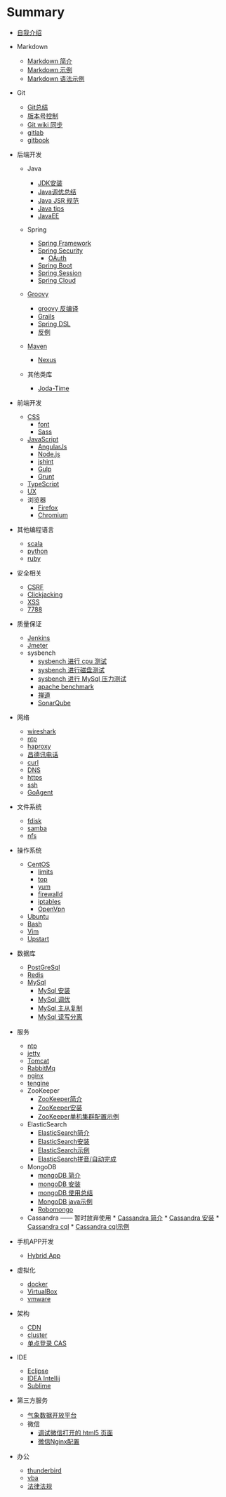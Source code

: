 # Summary

* [自我介绍](me/intro.md)
* Markdown
    * [Markdown 简介](md/md-intro.md)
    * [Markdown 示例](md/md-demo.md)
    * [Markdown 语法示例](md/md-syntax-demo.md)
* Git
    * [Git总结](git/git.md)
    * [版本号控制](git/git-branch.md)
    * [Git wiki 同步](git/git-wiki-sync.md)
    * [gitlab](git/gitlab.md)
    * [gitbook](git/gitbook.md)
* 后端开发
    * Java
        * [JDK安装](java/java-jdk-install.md)
        * [Java调优总结](java/java-tuning.md)
        * [Java JSR 规范](java/java-jsr.md)
        * [Java tips](java/java-tips.md)
        * [JavaEE](java/javaee.md)
    * Spring
        * [Spring Framework](spring/spring-framework.md)
        * [Spring Security](spring/spring-security.md)
            * [OAuth](spring/spring-security-oauth2.md)
        * [Spring Boot](spring/spring-boot.md)
        * [Spring Session](spring/spring-session.md)
        * [Spring Cloud](spring/spring-cloud.md)
    * [Groovy](groovy/groovy.md)
        * [groovy 反编译](groovy/groovy-decompile.md)
        * [Grails](groovy/grails.md)
        * [Spring DSL](groovy/grails-spring-dsl.md)
        * [反例](groovy/grails-counter-example.md)

    * [Maven](java/maven.md)
        * [Nexus](java/nexus.md)
    * 其他类库
        * [Joda-Time](java/joda-time.md)
* 前端开发
    * [CSS](h5/css.md)
        * [font](h5/font.md)
        * [Sass](h5/sass.md)
    * [JavaScript](js/js.md)
        * [AngularJs](js/angularjs.md)
        * [Node.js](js/nodejs.md)
        * [jshint](js/jshint.md)
        * [Gulp](js/gulp.md)
        * [Grunt](js/grunt.md)
    * [TypeScript](js/ts.md)
    * [UX](h5/ux.md)
    * 浏览器
        * [Firefox](browser/firefox.md)
        * [Chromium](browser/chromium.md)
* 其他编程语言
    * [scala](pl/scala.md)
    * [python](pl/python.md)
    * [ruby](pl/ruby.md)
* 安全相关
    * [CSRF](sec/sec-csrf.md)
    * [Clickjacking](sec/sec-clickjacking.md)
    * [XSS](sec/sec-xss.md)
    * [7788](sec/sec-7788.md)

* 质量保证
    * [Jenkins](qa/jenkins.md)
    * [Jmeter](jmeter)
    * sysbench
        * [sysbench 进行 cpu 测试](qa/sysbench-cpu.md)
        * [sysbench 进行磁盘测试](qa/sysbench-fileio.md)
        * [sysbench 进行 MySql 压力测试](qa/sysbench-mysql.md)
        * [apache benchmark](qa/ab.md)
        * [禅道](qa/zentao.md)
        * [SonarQube](qa/sonarqube.md)
* 网络
    * [wireshark](net/wireshark.md)
    * [ntp](net/ntp.md)
    * [haproxy](net/haproxy.md)
    * [昌德讯电话](net/cdx.md)
    * [curl](net/curl.md)
    * [DNS](net/dns.md)
    * [https](net/https.md)
    * [ssh](net/ssh.md)
    * [GoAgent](net/goagent.md)
* 文件系统
    * [fdisk](fs/fdisk.md)
    * [samba](fs/samba.md)
    * [nfs](fs/nfs.md)
* 操作系统
    * [CentOS](os/linux/centos-base-setup.md)
        * [limits](os/linux/centos-limits.md)
        * [top](os/linux/top.md)
        * [yum](os/linux/centos-yum.md)
        * [firewalld](os/linux/firewalld.md)
        * [iptables](os/linux/iptables.md)
        * [OpenVpn](net/openvpn.md)
    * [Ubuntu](os/linux/ubuntu.md)
    * [Bash](os/linux/bash.md)
    * [Vim](os/linux/vim.md)
    * [Upstart](os/linux/upstart.md)

* 数据库
    * [PostGreSql](db/postgresql.md)
    * [Redis](db/redis.md)
    * [MySql](db/mysql.md)
        * [MySql 安装](db/mysql-install.md)
        * [MySql 调优](db/mysql-tuning.md)
        * [MySql 主从复制](db/mysql-replication.md)
        * [MySql 读写分离](db/mysql-rw-splitting.md)
* 服务
    * [ntp](server/ntp.md)
    * [jetty](server/jetty.md)
    * [Tomcat](server/tomcat.md)
    * [RabbitMq](server/rabbitmq.md)
    * [nginx](server/nginx.md)
    * [tengine](server/tengine.md)
    * ZooKeeper
        * [ZooKeeper简介](db/zk-intro.md)
        * [ZooKeeper安装](db/zk-install.md)
        * [ZooKeeper单机集群配置示例](db/zk-cluster-demo.md)
    * ElasticSearch
        * [ElasticSearch简介](db/es-intro.md)
        * [ElasticSearch安装](db/es-install.md)
        * [ElasticSearch示例](db/es-search.md)
        * [ElasticSearch拼音/自动完成](db/es-pinyin.md)
    * MongoDB
        * [mongoDB 简介](db/mongo-intro.md)
        * [mongoDB 安装](db/mongo-install.md)
        * [mongoDB 使用总结](db/mongo.md)
        * [MongoDB java示例](db/mongo-java-demo.md)
        * [Robomongo](db/robomongo.md)
    * Cassandra  —— 暂时放弃使用
            * [Cassandra 简介](db/cassandra-intro.md)
            * [Cassandra 安装](db/cassandra-install.md)
            * [Cassandra cql](db/cassandra-cql.md)
            * [Cassandra cql示例](db/cassandra-cql-demo.md)
* 手机APP开发
    * [Hybrid App](app/hybird-app.md)

* 虚拟化
    * [docker](vm/docker.md)
    * [VirtualBox](vm/VirtualBox.md)
    * [vmware](vm/vmware.md)
* 架构
    * [CDN](arch/cdn.md)
    * [cluster](arch/cluster.md)
    * [单点登录 CAS](java/cas-intro.md)
* IDE
    * [Eclipse](ide/eclipse.md)
    * [IDEA Intellij](ide/idea-intellij.md)
    * [Sublime](ide/sublime.md)
* 第三方服务
    * [气象数据开放平台](3rd/weather.md)
    * 微信
        * [调试微信打开的 html5 页面](3rd/wx-h5-debug.md)
        * [微信Nginx配置](3rd/wx-nginx.md)
* 办公
    * [thunderbird](office/thunderbird.md)
    * [vba](office/vba.md)
    * [法律法规](office/law.md)


